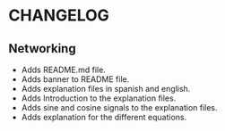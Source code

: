 # CHANGELOG 

## Networking 

- Adds README.md file.
- Adds banner to README file.
- Adds explanation files in spanish and english. 
- Adds Introduction to the explanation files.
- Adds sine and cosine signals to the explanation files.
- Adds explanation for the different equations.